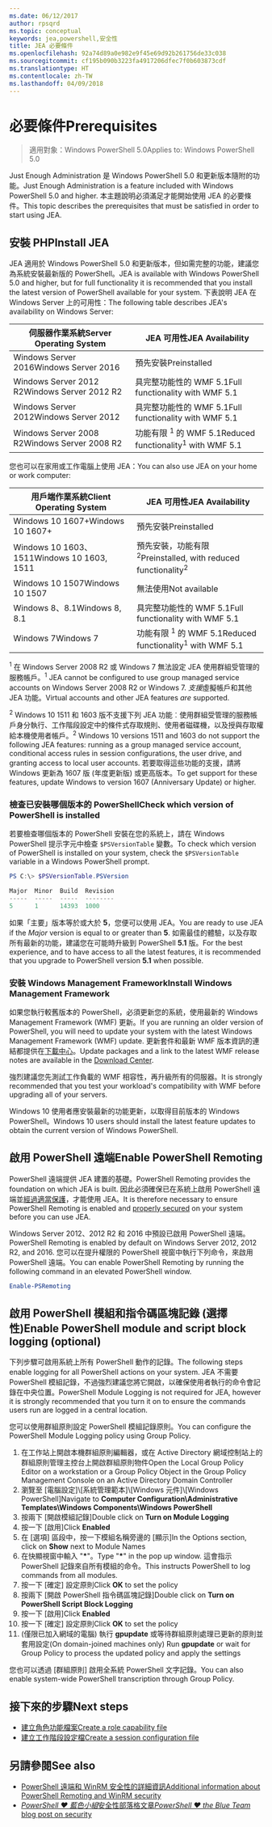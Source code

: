 ```yaml
---
ms.date: 06/12/2017
author: rpsqrd
ms.topic: conceptual
keywords: jea,powershell,安全性
title: JEA 必要條件
ms.openlocfilehash: 92a74d89a0e982e9f45e69d92b261756de33c038
ms.sourcegitcommit: cf195b090b3223fa4917206dfec7f0b603873cdf
ms.translationtype: HT
ms.contentlocale: zh-TW
ms.lasthandoff: 04/09/2018
---
```

# <a name="prerequisites"></a><span data-ttu-id="03030-103">必要條件</span><span class="sxs-lookup"><span data-stu-id="03030-103">Prerequisites</span></span>

> <span data-ttu-id="03030-104">適用對象：Windows PowerShell 5.0</span><span class="sxs-lookup"><span data-stu-id="03030-104">Applies to: Windows PowerShell 5.0</span></span>

<span data-ttu-id="03030-105">Just Enough Administration 是 Windows PowerShell 5.0 和更新版本隨附的功能。</span><span class="sxs-lookup"><span data-stu-id="03030-105">Just Enough Administration is a feature included with Windows PowerShell 5.0 and higher.</span></span>
<span data-ttu-id="03030-106">本主題說明必須滿足才能開始使用 JEA 的必要條件。</span><span class="sxs-lookup"><span data-stu-id="03030-106">This topic describes the prerequisites that must be satisfied in order to start using JEA.</span></span>

## <a name="install-jea"></a><span data-ttu-id="03030-107">安裝 PHP</span><span class="sxs-lookup"><span data-stu-id="03030-107">Install JEA</span></span>

<span data-ttu-id="03030-108">JEA 適用於 Windows PowerShell 5.0 和更新版本，但如需完整的功能，建議您為系統安裝最新版的 PowerShell。</span><span class="sxs-lookup"><span data-stu-id="03030-108">JEA is available with Windows PowerShell 5.0 and higher, but for full functionality it is recommended that you install the latest version of PowerShell available for your system.</span></span>
<span data-ttu-id="03030-109">下表說明 JEA 在 Windows Server 上的可用性：</span><span class="sxs-lookup"><span data-stu-id="03030-109">The following table describes JEA's availability on Windows Server:</span></span>

<span data-ttu-id="03030-110">伺服器作業系統</span><span class="sxs-lookup"><span data-stu-id="03030-110">Server Operating System</span></span>   | <span data-ttu-id="03030-111">JEA 可用性</span><span class="sxs-lookup"><span data-stu-id="03030-111">JEA Availability</span></span>
--------------------------|--------------------------------
<span data-ttu-id="03030-112">Windows Server 2016</span><span class="sxs-lookup"><span data-stu-id="03030-112">Windows Server 2016</span></span>       | <span data-ttu-id="03030-113">預先安裝</span><span class="sxs-lookup"><span data-stu-id="03030-113">Preinstalled</span></span>
<span data-ttu-id="03030-114">Windows Server 2012 R2</span><span class="sxs-lookup"><span data-stu-id="03030-114">Windows Server 2012 R2</span></span>    | <span data-ttu-id="03030-115">具完整功能性的 WMF 5.1</span><span class="sxs-lookup"><span data-stu-id="03030-115">Full functionality with WMF 5.1</span></span>
<span data-ttu-id="03030-116">Windows Server 2012</span><span class="sxs-lookup"><span data-stu-id="03030-116">Windows Server 2012</span></span>       | <span data-ttu-id="03030-117">具完整功能性的 WMF 5.1</span><span class="sxs-lookup"><span data-stu-id="03030-117">Full functionality with WMF 5.1</span></span>
<span data-ttu-id="03030-118">Windows Server 2008 R2</span><span class="sxs-lookup"><span data-stu-id="03030-118">Windows Server 2008 R2</span></span>    | <span data-ttu-id="03030-119">功能有限 <sup>1</sup> 的 WMF 5.1</span><span class="sxs-lookup"><span data-stu-id="03030-119">Reduced functionality<sup>1</sup> with WMF 5.1</span></span>

<span data-ttu-id="03030-120">您也可以在家用或工作電腦上使用 JEA：</span><span class="sxs-lookup"><span data-stu-id="03030-120">You can also use JEA on your home or work computer:</span></span>

<span data-ttu-id="03030-121">用戶端作業系統</span><span class="sxs-lookup"><span data-stu-id="03030-121">Client Operating System</span></span>   | <span data-ttu-id="03030-122">JEA 可用性</span><span class="sxs-lookup"><span data-stu-id="03030-122">JEA Availability</span></span>
--------------------------|-----------------------------------------------------
<span data-ttu-id="03030-123">Windows 10 1607+</span><span class="sxs-lookup"><span data-stu-id="03030-123">Windows 10 1607+</span></span>          | <span data-ttu-id="03030-124">預先安裝</span><span class="sxs-lookup"><span data-stu-id="03030-124">Preinstalled</span></span>
<span data-ttu-id="03030-125">Windows 10 1603、1511</span><span class="sxs-lookup"><span data-stu-id="03030-125">Windows 10 1603, 1511</span></span>     | <span data-ttu-id="03030-126">預先安裝，功能有限<sup>2</sup></span><span class="sxs-lookup"><span data-stu-id="03030-126">Preinstalled, with reduced functionality<sup>2</sup></span></span>
<span data-ttu-id="03030-127">Windows 10 1507</span><span class="sxs-lookup"><span data-stu-id="03030-127">Windows 10 1507</span></span>           | <span data-ttu-id="03030-128">無法使用</span><span class="sxs-lookup"><span data-stu-id="03030-128">Not available</span></span>
<span data-ttu-id="03030-129">Windows 8、8.1</span><span class="sxs-lookup"><span data-stu-id="03030-129">Windows 8, 8.1</span></span>            | <span data-ttu-id="03030-130">具完整功能性的 WMF 5.1</span><span class="sxs-lookup"><span data-stu-id="03030-130">Full functionality with WMF 5.1</span></span>
<span data-ttu-id="03030-131">Windows 7</span><span class="sxs-lookup"><span data-stu-id="03030-131">Windows 7</span></span>                 | <span data-ttu-id="03030-132">功能有限 <sup>1</sup> 的 WMF 5.1</span><span class="sxs-lookup"><span data-stu-id="03030-132">Reduced functionality<sup>1</sup> with WMF 5.1</span></span>

<span data-ttu-id="03030-133"><sup>1</sup> 在 Windows Server 2008 R2 或 Windows 7 無法設定 JEA 使用群組受管理的服務帳戶。</span><span class="sxs-lookup"><span data-stu-id="03030-133"><sup>1</sup> JEA cannot be configured to use group managed service accounts on Windows Server 2008 R2 or Windows 7.</span></span>
<span data-ttu-id="03030-134">*支援*虛擬帳戶和其他 JEA 功能。</span><span class="sxs-lookup"><span data-stu-id="03030-134">Virtual accounts and other JEA features *are* supported.</span></span>

<span data-ttu-id="03030-135"><sup>2</sup> Windows 10 1511 和 1603 版不支援下列 JEA 功能︰使用群組受管理的服務帳戶身分執行、工作階段設定中的條件式存取規則、使用者磁碟機，以及授與存取權給本機使用者帳戶。</span><span class="sxs-lookup"><span data-stu-id="03030-135"><sup>2</sup> Windows 10 versions 1511 and 1603 do not support the following JEA features: running as a group managed service account, conditional access rules in session configurations, the user drive, and granting access to local user accounts.</span></span>
<span data-ttu-id="03030-136">若要取得這些功能的支援，請將 Windows 更新為 1607 版 (年度更新版) 或更高版本。</span><span class="sxs-lookup"><span data-stu-id="03030-136">To get support for these features, update Windows to version 1607 (Anniversary Update) or higher.</span></span>

### <a name="check-which-version-of-powershell-is-installed"></a><span data-ttu-id="03030-137">檢查已安裝哪個版本的 PowerShell</span><span class="sxs-lookup"><span data-stu-id="03030-137">Check which version of PowerShell is installed</span></span>

<span data-ttu-id="03030-138">若要檢查哪個版本的 PowerShell 安裝在您的系統上，請在 Windows PowerShell 提示字元中檢查 `$PSVersionTable` 變數。</span><span class="sxs-lookup"><span data-stu-id="03030-138">To check which version of PowerShell is installed on your system, check the `$PSVersionTable` variable in a Windows PowerShell prompt.</span></span>

```powershell
PS C:\> $PSVersionTable.PSVersion

Major  Minor  Build  Revision
-----  -----  -----  --------
5      1      14393  1000
```

<span data-ttu-id="03030-139">如果「主要」版本等於或大於 **5**，您便可以使用 JEA。</span><span class="sxs-lookup"><span data-stu-id="03030-139">You are ready to use JEA if the *Major* version is equal to or greater than **5**.</span></span>
<span data-ttu-id="03030-140">如需最佳的體驗，以及存取所有最新的功能，建議您在可能時升級到 PowerShell **5.1** 版。</span><span class="sxs-lookup"><span data-stu-id="03030-140">For the best experience, and to have access to all the latest features, it is recommended that you upgrade to PowerShell version **5.1** when possible.</span></span>

### <a name="install-windows-management-framework"></a><span data-ttu-id="03030-141">安裝 Windows Management Framework</span><span class="sxs-lookup"><span data-stu-id="03030-141">Install Windows Management Framework</span></span>

<span data-ttu-id="03030-142">如果您執行較舊版本的 PowerShell，必須更新您的系統，使用最新的 Windows Management Framework (WMF) 更新。</span><span class="sxs-lookup"><span data-stu-id="03030-142">If you are running an older version of PowerShell, you will need to update your system with the latest Windows Management Framework (WMF) update.</span></span>
<span data-ttu-id="03030-143">更新套件和最新 WMF 版本資訊的連結都提供在[下載中心](https://aka.ms/WMF5)。</span><span class="sxs-lookup"><span data-stu-id="03030-143">Update packages and a link to the latest WMF release notes are available in the [Download Center](https://aka.ms/WMF5).</span></span>

<span data-ttu-id="03030-144">強烈建議您先測試工作負載的 WMF 相容性，再升級所有的伺服器。</span><span class="sxs-lookup"><span data-stu-id="03030-144">It is strongly recommended that you test your workload's compatibility with WMF before upgrading all of your servers.</span></span>

<span data-ttu-id="03030-145">Windows 10 使用者應安裝最新的功能更新，以取得目前版本的 Windows PowerShell。</span><span class="sxs-lookup"><span data-stu-id="03030-145">Windows 10 users should install the latest feature updates to obtain the current version of Windows PowerShell.</span></span>

## <a name="enable-powershell-remoting"></a><span data-ttu-id="03030-146">啟用 PowerShell 遠端</span><span class="sxs-lookup"><span data-stu-id="03030-146">Enable PowerShell Remoting</span></span>

<span data-ttu-id="03030-147">PowerShell 遠端提供 JEA 建置的基礎。</span><span class="sxs-lookup"><span data-stu-id="03030-147">PowerShell Remoting provides the foundation on which JEA is built.</span></span>
<span data-ttu-id="03030-148">因此必須確保已在系統上啟用 PowerShell 遠端並[經過適當保護](https://msdn.microsoft.com/powershell/scripting/setup/winrmsecurity)，才能使用 JEA。</span><span class="sxs-lookup"><span data-stu-id="03030-148">It is therefore necessary to ensure PowerShell Remoting is enabled and [properly secured](https://msdn.microsoft.com/powershell/scripting/setup/winrmsecurity) on your system before you can use JEA.</span></span>

<span data-ttu-id="03030-149">Windows Server 2012、2012 R2 和 2016 中預設已啟用 PowerShell 遠端。</span><span class="sxs-lookup"><span data-stu-id="03030-149">PowerShell Remoting is enabled by default on Windows Server 2012, 2012 R2, and 2016.</span></span>
<span data-ttu-id="03030-150">您可以在提升權限的 PowerShell 視窗中執行下列命令，來啟用 PowerShell 遠端。</span><span class="sxs-lookup"><span data-stu-id="03030-150">You can enable PowerShell Remoting by running the following command in an elevated PowerShell window.</span></span>

```powershell
Enable-PSRemoting
```

## <a name="enable-powershell-module-and-script-block-logging-optional"></a><span data-ttu-id="03030-151">啟用 PowerShell 模組和指令碼區塊記錄 (選擇性)</span><span class="sxs-lookup"><span data-stu-id="03030-151">Enable PowerShell module and script block logging (optional)</span></span>

<span data-ttu-id="03030-152">下列步驟可啟用系統上所有 PowerShell 動作的記錄。</span><span class="sxs-lookup"><span data-stu-id="03030-152">The following steps enable logging for all PowerShell actions on your system.</span></span>
<span data-ttu-id="03030-153">JEA 不需要 PowerShell 模組記錄，不過強烈建議您將它開啟，以確保使用者執行的命令會記錄在中央位置。</span><span class="sxs-lookup"><span data-stu-id="03030-153">PowerShell Module Logging is not required for JEA, however it is strongly recommended that you turn it on to ensure the commands users run are logged in a central location.</span></span>

<span data-ttu-id="03030-154">您可以使用群組原則設定 PowerShell 模組記錄原則。</span><span class="sxs-lookup"><span data-stu-id="03030-154">You can configure the PowerShell Module Logging policy using Group Policy.</span></span>

1. <span data-ttu-id="03030-155">在工作站上開啟本機群組原則編輯器，或在 Active Directory 網域控制站上的群組原則管理主控台上開啟群組原則物件</span><span class="sxs-lookup"><span data-stu-id="03030-155">Open the Local Group Policy Editor on a workstation or a Group Policy Object in the Group Policy Management Console on an Active Directory Domain Controller</span></span>
2. <span data-ttu-id="03030-156">瀏覽至 [電腦設定]\\[系統管理範本]\\[Windows 元件]\\[Windows PowerShell]</span><span class="sxs-lookup"><span data-stu-id="03030-156">Navigate to **Computer Configuration\\Administrative Templates\\Windows Components\\Windows PowerShell**</span></span>
3. <span data-ttu-id="03030-157">按兩下 [開啟模組記錄]</span><span class="sxs-lookup"><span data-stu-id="03030-157">Double click on **Turn on Module Logging**</span></span>
4. <span data-ttu-id="03030-158">按一下 [啟用]</span><span class="sxs-lookup"><span data-stu-id="03030-158">Click **Enabled**</span></span>
5. <span data-ttu-id="03030-159">在 [選項] 區段中，按一下模組名稱旁邊的 [顯示]</span><span class="sxs-lookup"><span data-stu-id="03030-159">In the Options section, click on **Show** next to Module Names</span></span>
6. <span data-ttu-id="03030-160">在快顯視窗中輸入 "**\***"。</span><span class="sxs-lookup"><span data-stu-id="03030-160">Type "**\***" in the pop up window.</span></span> <span data-ttu-id="03030-161">這會指示 PowerShell 記錄來自所有模組的命令。</span><span class="sxs-lookup"><span data-stu-id="03030-161">This instructs PowerShell to log commands from all modules.</span></span>
7. <span data-ttu-id="03030-162">按一下 [確定] 設定原則</span><span class="sxs-lookup"><span data-stu-id="03030-162">Click **OK** to set the policy</span></span>
8. <span data-ttu-id="03030-163">按兩下 [開啟 PowerShell 指令碼區塊記錄]</span><span class="sxs-lookup"><span data-stu-id="03030-163">Double click on **Turn on PowerShell Script Block Logging**</span></span>
9. <span data-ttu-id="03030-164">按一下 [啟用]</span><span class="sxs-lookup"><span data-stu-id="03030-164">Click **Enabled**</span></span>
10. <span data-ttu-id="03030-165">按一下 [確定] 設定原則</span><span class="sxs-lookup"><span data-stu-id="03030-165">Click **OK** to set the policy</span></span>
11. <span data-ttu-id="03030-166">(僅限已加入網域的電腦) 執行 **gpupdate** 或等待群組原則處理已更新的原則並套用設定</span><span class="sxs-lookup"><span data-stu-id="03030-166">(On domain-joined machines only) Run **gpupdate** or wait for Group Policy to process the updated policy and apply the settings</span></span>

<span data-ttu-id="03030-167">您也可以透過 [群組原則] 啟用全系統 PowerShell 文字記錄。</span><span class="sxs-lookup"><span data-stu-id="03030-167">You can also enable system-wide PowerShell transcription through Group Policy.</span></span>

## <a name="next-steps"></a><span data-ttu-id="03030-168">接下來的步驟</span><span class="sxs-lookup"><span data-stu-id="03030-168">Next steps</span></span>

- [<span data-ttu-id="03030-169">建立角色功能檔案</span><span class="sxs-lookup"><span data-stu-id="03030-169">Create a role capability file</span></span>](role-capabilities.md)
- [<span data-ttu-id="03030-170">建立工作階段設定檔</span><span class="sxs-lookup"><span data-stu-id="03030-170">Create a session configuration file</span></span>](session-configurations.md)

## <a name="see-also"></a><span data-ttu-id="03030-171">另請參閱</span><span class="sxs-lookup"><span data-stu-id="03030-171">See also</span></span>

- [<span data-ttu-id="03030-172">PowerShell 遠端和 WinRM 安全性的詳細資訊</span><span class="sxs-lookup"><span data-stu-id="03030-172">Additional information about PowerShell Remoting and WinRM security</span></span>](https://msdn.microsoft.com/powershell/scripting/setup/winrmsecurity)
- [<span data-ttu-id="03030-173">*PowerShell ♥ 藍色小組*安全性部落格文章</span><span class="sxs-lookup"><span data-stu-id="03030-173">*PowerShell ♥ the Blue Team* blog post on security</span></span>](https://blogs.msdn.microsoft.com/powershell/2015/06/09/powershell-the-blue-team/)